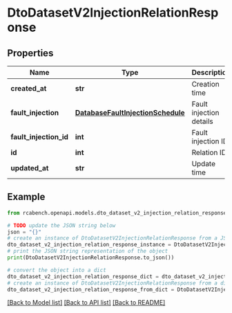 # DtoDatasetV2InjectionRelationResponse


## Properties

Name | Type | Description | Notes
------------ | ------------- | ------------- | -------------
**created_at** | **str** | Creation time | [optional] 
**fault_injection** | [**DatabaseFaultInjectionSchedule**](DatabaseFaultInjectionSchedule.md) | Fault injection details | [optional] 
**fault_injection_id** | **int** | Fault injection ID | [optional] 
**id** | **int** | Relation ID | [optional] 
**updated_at** | **str** | Update time | [optional] 

## Example

```python
from rcabench.openapi.models.dto_dataset_v2_injection_relation_response import DtoDatasetV2InjectionRelationResponse

# TODO update the JSON string below
json = "{}"
# create an instance of DtoDatasetV2InjectionRelationResponse from a JSON string
dto_dataset_v2_injection_relation_response_instance = DtoDatasetV2InjectionRelationResponse.from_json(json)
# print the JSON string representation of the object
print(DtoDatasetV2InjectionRelationResponse.to_json())

# convert the object into a dict
dto_dataset_v2_injection_relation_response_dict = dto_dataset_v2_injection_relation_response_instance.to_dict()
# create an instance of DtoDatasetV2InjectionRelationResponse from a dict
dto_dataset_v2_injection_relation_response_from_dict = DtoDatasetV2InjectionRelationResponse.from_dict(dto_dataset_v2_injection_relation_response_dict)
```
[[Back to Model list]](../README.md#documentation-for-models) [[Back to API list]](../README.md#documentation-for-api-endpoints) [[Back to README]](../README.md)


